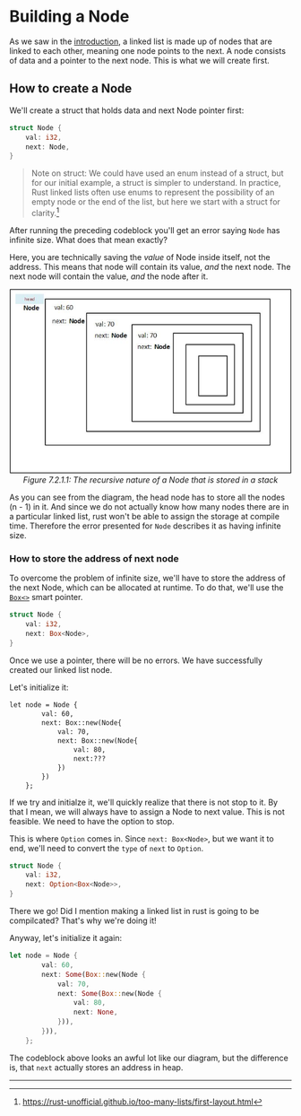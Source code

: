 # Building a Node

As we saw in the [introduction](./linked_list.md/#linked-list), a linked list is made up of nodes that are linked to each other, meaning one node points to the next. A node consists of data and a pointer to the next node. This is what we will create first.

## How to create a Node

We'll create a struct that holds data and next Node pointer first:

```rust
struct Node {
    val: i32,
    next: Node,
}
```

> Note on struct:
> We could have used an enum instead of a struct, but for our initial example, a struct is simpler to understand. In practice, Rust linked lists often use enums to represent the possibility of an empty node or the end of the list, but here we start with a struct for clarity.[^1]

After running the preceding codeblock you'll get an error saying `Node` has infinite size. What does that mean exactly?

Here, you are technically saving the *value* of Node inside itself, not the address. This means that node will contain its value, *and* the next node.
The next node will contain the value, *and* the node after it.

<p align="center">
  <img src="../images/recursive_node.jpg" alt="Recursiveness of Node struct" />
  <br>
  <em>Figure 7.2.1.1: The recursive nature of a Node that is stored in a stack</em>
</p>

As you can see from the diagram, the head node has to store all the nodes (n - 1) in it. And since we do not actually know how many nodes there are in a particular linked list, rust won't be able to assign the storage at compile time. Therefore the error presented for `Node` describes it as having infinite size.

### How to store the address of next node

To overcome the problem of infinite size, we'll have to store the address of the next Node, which can be allocated at runtime. To do that, we'll use the [`Box<>`](https://doc.rust-lang.org/book/ch15-01-box.html) smart pointer.

```rust
struct Node {
    val: i32,
    next: Box<Node>,
}
```

Once we use a pointer, there will be no errors. We have successfully created our linked list node.

Let's initialize it:

```rust,ignore
let node = Node {
        val: 60,
        next: Box::new(Node{
            val: 70,
            next: Box::new(Node{
                val: 80,
                next:???
            })
        })
    };
```

If we try and initialze it, we'll quickly realize that there is not stop to it. By that I mean, we will always have to assign a Node to next value. This is not feasible. We need to have the option to stop.

This is where `Option` comes in. Since `next: Box<Node>`, but we want it to end, we'll need to convert the `type` of `next` to `Option`.

```rust
struct Node {
    val: i32,
    next: Option<Box<Node>>,
}
```

There we go! Did I mention making a linked list in rust is going to be compilcated? That's why we're doing it!

Anyway, let's initialize it again:

```rust
let node = Node {
        val: 60,
        next: Some(Box::new(Node {
            val: 70,
            next: Some(Box::new(Node {
                val: 80,
                next: None,
            })),
        })),
    };
```

The codeblock above looks an awful lot like our diagram, but the difference is, that `next` actually stores an address in heap.


<hr>

[^1]: <https://rust-unofficial.github.io/too-many-lists/first-layout.html>